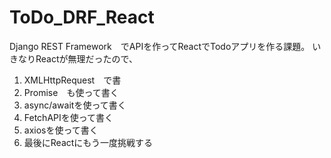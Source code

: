 # ToDo_DRF_React
Django REST Framework　でAPIを作ってReactでTodoアプリを作る課題。
いきなりReactが無理だったので、
1) XMLHttpRequest　で書
2) Promise　も使って書く
3) async/awaitを使って書く
4) FetchAPIを使って書く
5) axiosを使って書く
6) 最後にReactにもう一度挑戦する
